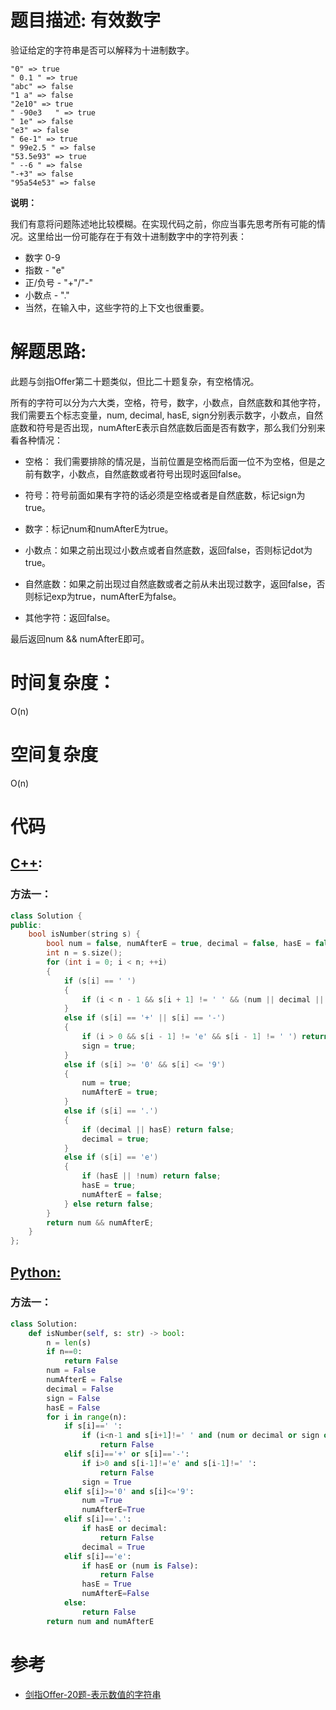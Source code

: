 # 题目描述:  有效数字

验证给定的字符串是否可以解释为十进制数字。

```
"0" => true
" 0.1 " => true
"abc" => false
"1 a" => false
"2e10" => true
" -90e3   " => true
" 1e" => false
"e3" => false
" 6e-1" => true
" 99e2.5 " => false
"53.5e93" => true
" --6 " => false
"-+3" => false
"95a54e53" => false
```

**说明：**

我们有意将问题陈述地比较模糊。在实现代码之前，你应当事先思考所有可能的情况。这里给出一份可能存在于有效十进制数字中的字符列表：

  - 数字 0-9
  - 指数 - "e"
  - 正/负号 - "+"/"-"
  - 小数点 - "."
  - 当然，在输入中，这些字符的上下文也很重要。

 
# 解题思路:
  此题与剑指Offer第二十题类似，但比二十题复杂，有空格情况。
  
  所有的字符可以分为六大类，空格，符号，数字，小数点，自然底数和其他字符，我们需要五个标志变量，num, decimal, hasE, sign分别表示数字，小数点，自然底数和符号是否出现，numAfterE表示自然底数后面是否有数字，那么我们分别来看各种情况：

- 空格： 我们需要排除的情况是，当前位置是空格而后面一位不为空格，但是之前有数字，小数点，自然底数或者符号出现时返回false。

- 符号：符号前面如果有字符的话必须是空格或者是自然底数，标记sign为true。

- 数字：标记num和numAfterE为true。

- 小数点：如果之前出现过小数点或者自然底数，返回false，否则标记dot为true。

- 自然底数：如果之前出现过自然底数或者之前从未出现过数字，返回false，否则标记exp为true，numAfterE为false。

- 其他字符：返回false。

最后返回num && numAfterE即可。
 
# 时间复杂度：
  O(n)
# 空间复杂度
  O(n)
  
# 代码

## [C++](./Valid-Number.cpp):

###  方法一： 
```c++
class Solution {
public:
    bool isNumber(string s) {
        bool num = false, numAfterE = true, decimal = false, hasE = false, sign = false;
        int n = s.size();
        for (int i = 0; i < n; ++i) 
        {
            if (s[i] == ' ') 
            {
                if (i < n - 1 && s[i + 1] != ' ' && (num || decimal || hasE || sign)) return false;
            } 
            else if (s[i] == '+' || s[i] == '-') 
            {
                if (i > 0 && s[i - 1] != 'e' && s[i - 1] != ' ') return false;
                sign = true;
            } 
            else if (s[i] >= '0' && s[i] <= '9') 
            {
                num = true;
                numAfterE = true;
            } 
            else if (s[i] == '.') 
            {
                if (decimal || hasE) return false;
                decimal = true;
            } 
            else if (s[i] == 'e') 
            {
                if (hasE || !num) return false;
                hasE = true;
                numAfterE = false;
            } else return false;
        }
        return num && numAfterE;
    }
};
```
## [Python:](https://github.com/bryceustc/LeetCode_Note/blob/master/python/Valid-Number/Valid-Number.py)
###  方法一：
```python
class Solution:
    def isNumber(self, s: str) -> bool:
        n = len(s)
        if n==0:
            return False
        num = False
        numAfterE = False
        decimal = False
        sign = False
        hasE = False
        for i in range(n):
            if s[i]==' ':
                if (i<n-1 and s[i+1]!=' ' and (num or decimal or sign or hasE)):
                    return False
            elif s[i]=='+' or s[i]=='-':
                if i>0 and s[i-1]!='e' and s[i-1]!=' ':
                    return False
                sign = True
            elif s[i]>='0' and s[i]<='9':
                num =True
                numAfterE=True
            elif s[i]=='.':
                if hasE or decimal:
                    return False
                decimal = True
            elif s[i]=='e':
                if hasE or (num is False):
                    return False
                hasE = True
                numAfterE=False
            else:
                return False
        return num and numAfterE
```
# 参考

  -  [剑指Offer-20题-表示数值的字符串](https://github.com/bryceustc/CodingInterviews/blob/master/NumericStrings/README.md)

